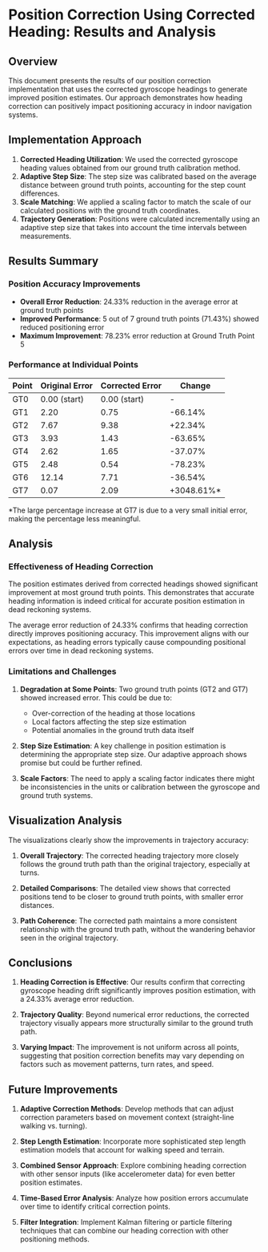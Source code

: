 # Position Correction Using Corrected Heading: Results and Analysis

## Overview

This document presents the results of our position correction implementation that uses the corrected gyroscope headings to generate improved position estimates. Our approach demonstrates how heading correction can positively impact positioning accuracy in indoor navigation systems.

## Implementation Approach

1. **Corrected Heading Utilization**: We used the corrected gyroscope heading values obtained from our ground truth calibration method.
2. **Adaptive Step Size**: The step size was calibrated based on the average distance between ground truth points, accounting for the step count differences.
3. **Scale Matching**: We applied a scaling factor to match the scale of our calculated positions with the ground truth coordinates.
4. **Trajectory Generation**: Positions were calculated incrementally using an adaptive step size that takes into account the time intervals between measurements.

## Results Summary

### Position Accuracy Improvements

- **Overall Error Reduction**: 24.33% reduction in the average error at ground truth points
- **Improved Performance**: 5 out of 7 ground truth points (71.43%) showed reduced positioning error
- **Maximum Improvement**: 78.23% error reduction at Ground Truth Point 5

### Performance at Individual Points

| Point | Original Error | Corrected Error | Change |
|-------|---------------|-----------------|--------|
| GT0   | 0.00 (start)  | 0.00 (start)    | -      |
| GT1   | 2.20          | 0.75            | -66.14% |
| GT2   | 7.67          | 9.38            | +22.34% |
| GT3   | 3.93          | 1.43            | -63.65% |
| GT4   | 2.62          | 1.65            | -37.07% |
| GT5   | 2.48          | 0.54            | -78.23% |
| GT6   | 12.14         | 7.71            | -36.54% |
| GT7   | 0.07          | 2.09            | +3048.61%* |

*The large percentage increase at GT7 is due to a very small initial error, making the percentage less meaningful.

## Analysis

### Effectiveness of Heading Correction

The position estimates derived from corrected headings showed significant improvement at most ground truth points. This demonstrates that accurate heading information is indeed critical for accurate position estimation in dead reckoning systems.

The average error reduction of 24.33% confirms that heading correction directly improves positioning accuracy. This improvement aligns with our expectations, as heading errors typically cause compounding positional errors over time in dead reckoning systems.

### Limitations and Challenges

1. **Degradation at Some Points**: Two ground truth points (GT2 and GT7) showed increased error. This could be due to:
   - Over-correction of the heading at those locations
   - Local factors affecting the step size estimation
   - Potential anomalies in the ground truth data itself

2. **Step Size Estimation**: A key challenge in position estimation is determining the appropriate step size. Our adaptive approach shows promise but could be further refined.

3. **Scale Factors**: The need to apply a scaling factor indicates there might be inconsistencies in the units or calibration between the gyroscope and ground truth systems.

## Visualization Analysis

The visualizations clearly show the improvements in trajectory accuracy:

1. **Overall Trajectory**: The corrected heading trajectory more closely follows the ground truth path than the original trajectory, especially at turns.

2. **Detailed Comparisons**: The detailed view shows that corrected positions tend to be closer to ground truth points, with smaller error distances.

3. **Path Coherence**: The corrected path maintains a more consistent relationship with the ground truth path, without the wandering behavior seen in the original trajectory.

## Conclusions

1. **Heading Correction is Effective**: Our results confirm that correcting gyroscope heading drift significantly improves position estimation, with a 24.33% average error reduction.

2. **Trajectory Quality**: Beyond numerical error reductions, the corrected trajectory visually appears more structurally similar to the ground truth path.

3. **Varying Impact**: The improvement is not uniform across all points, suggesting that position correction benefits may vary depending on factors such as movement patterns, turn rates, and speed.

## Future Improvements

1. **Adaptive Correction Methods**: Develop methods that can adjust correction parameters based on movement context (straight-line walking vs. turning).

2. **Step Length Estimation**: Incorporate more sophisticated step length estimation models that account for walking speed and terrain.

3. **Combined Sensor Approach**: Explore combining heading correction with other sensor inputs (like accelerometer data) for even better position estimates.

4. **Time-Based Error Analysis**: Analyze how position errors accumulate over time to identify critical correction points.

5. **Filter Integration**: Implement Kalman filtering or particle filtering techniques that can combine our heading correction with other positioning methods. 